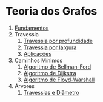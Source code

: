 Teoria dos Grafos
=================

1. [Fundamentos](slides/FT-1/FT-1.pdf)
1. Travessia
    1. [Travessia por profundidade](slides/STV-1/STV-1.pdf)
    1. [Travessia por largura](slides/STV-2/STV-2.pdf)
    1. [Aplicações](slides/STV-3/STV-3.pdf)
1. Caminhos Mínimos
    1. [Algoritmo de Bellman-Ford](slides/SSP-1/SSP-1.pdf)
    1. [Algoritmo de Dijkstra](slides/SSP-2/SSP-2.pdf)
    1. [Algoritmo de Floyd-Warshall](slides/SSP-3/SSP-3.pdf)
1. Árvores
    1. [Travessias e Diâmetro](slides/TR-1/TR-1.pdf)

